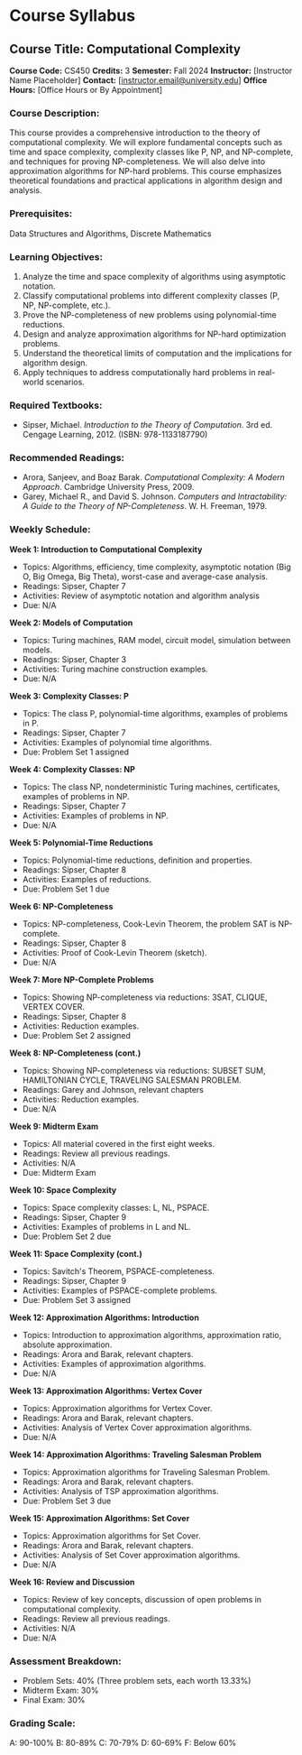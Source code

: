 # Course Syllabus
## Course Title: Computational Complexity
**Course Code:** CS450
**Credits:** 3
**Semester:** Fall 2024
**Instructor:** [Instructor Name Placeholder]
**Contact:** [instructor.email@university.edu]
**Office Hours:** [Office Hours or By Appointment]

### Course Description:
This course provides a comprehensive introduction to the theory of computational complexity. We will explore fundamental concepts such as time and space complexity, complexity classes like P, NP, and NP-complete, and techniques for proving NP-completeness. We will also delve into approximation algorithms for NP-hard problems. This course emphasizes theoretical foundations and practical applications in algorithm design and analysis.

### Prerequisites:
Data Structures and Algorithms, Discrete Mathematics

### Learning Objectives:
1.  Analyze the time and space complexity of algorithms using asymptotic notation.
2.  Classify computational problems into different complexity classes (P, NP, NP-complete, etc.).
3.  Prove the NP-completeness of new problems using polynomial-time reductions.
4.  Design and analyze approximation algorithms for NP-hard optimization problems.
5.  Understand the theoretical limits of computation and the implications for algorithm design.
6.  Apply techniques to address computationally hard problems in real-world scenarios.

### Required Textbooks:
- Sipser, Michael. *Introduction to the Theory of Computation*. 3rd ed. Cengage Learning, 2012. (ISBN: 978-1133187790)

### Recommended Readings:
- Arora, Sanjeev, and Boaz Barak. *Computational Complexity: A Modern Approach*. Cambridge University Press, 2009.
- Garey, Michael R., and David S. Johnson. *Computers and Intractability: A Guide to the Theory of NP-Completeness*. W. H. Freeman, 1979.

### Weekly Schedule:
**Week 1: Introduction to Computational Complexity**
- Topics: Algorithms, efficiency, time complexity, asymptotic notation (Big O, Big Omega, Big Theta), worst-case and average-case analysis.
- Readings: Sipser, Chapter 7
- Activities: Review of asymptotic notation and algorithm analysis
- Due: N/A

**Week 2: Models of Computation**
- Topics: Turing machines, RAM model, circuit model, simulation between models.
- Readings: Sipser, Chapter 3
- Activities: Turing machine construction examples.
- Due: N/A

**Week 3: Complexity Classes: P**
- Topics: The class P, polynomial-time algorithms, examples of problems in P.
- Readings: Sipser, Chapter 7
- Activities: Examples of polynomial time algorithms.
- Due: Problem Set 1 assigned

**Week 4: Complexity Classes: NP**
- Topics: The class NP, nondeterministic Turing machines, certificates, examples of problems in NP.
- Readings: Sipser, Chapter 7
- Activities: Examples of problems in NP.
- Due: N/A

**Week 5: Polynomial-Time Reductions**
- Topics: Polynomial-time reductions, definition and properties.
- Readings: Sipser, Chapter 8
- Activities: Examples of reductions.
- Due: Problem Set 1 due

**Week 6: NP-Completeness**
- Topics: NP-completeness, Cook-Levin Theorem, the problem SAT is NP-complete.
- Readings: Sipser, Chapter 8
- Activities: Proof of Cook-Levin Theorem (sketch).
- Due: N/A

**Week 7: More NP-Complete Problems**
- Topics: Showing NP-completeness via reductions: 3SAT, CLIQUE, VERTEX COVER.
- Readings: Sipser, Chapter 8
- Activities: Reduction examples.
- Due: Problem Set 2 assigned

**Week 8: NP-Completeness (cont.)**
- Topics: Showing NP-completeness via reductions: SUBSET SUM, HAMILTONIAN CYCLE, TRAVELING SALESMAN PROBLEM.
- Readings: Garey and Johnson, relevant chapters
- Activities: Reduction examples.
- Due: N/A

**Week 9: Midterm Exam**
- Topics: All material covered in the first eight weeks.
- Readings: Review all previous readings.
- Activities: N/A
- Due: Midterm Exam

**Week 10: Space Complexity**
- Topics: Space complexity classes: L, NL, PSPACE.
- Readings: Sipser, Chapter 9
- Activities: Examples of problems in L and NL.
- Due: Problem Set 2 due

**Week 11: Space Complexity (cont.)**
- Topics: Savitch's Theorem, PSPACE-completeness.
- Readings: Sipser, Chapter 9
- Activities: Examples of PSPACE-complete problems.
- Due: Problem Set 3 assigned

**Week 12: Approximation Algorithms: Introduction**
- Topics: Introduction to approximation algorithms, approximation ratio, absolute approximation.
- Readings: Arora and Barak, relevant chapters.
- Activities: Examples of approximation algorithms.
- Due: N/A

**Week 13: Approximation Algorithms: Vertex Cover**
- Topics: Approximation algorithms for Vertex Cover.
- Readings: Arora and Barak, relevant chapters.
- Activities: Analysis of Vertex Cover approximation algorithms.
- Due: N/A

**Week 14: Approximation Algorithms: Traveling Salesman Problem**
- Topics: Approximation algorithms for Traveling Salesman Problem.
- Readings: Arora and Barak, relevant chapters.
- Activities: Analysis of TSP approximation algorithms.
- Due: Problem Set 3 due

**Week 15: Approximation Algorithms: Set Cover**
- Topics: Approximation algorithms for Set Cover.
- Readings: Arora and Barak, relevant chapters.
- Activities: Analysis of Set Cover approximation algorithms.
- Due: N/A

**Week 16: Review and Discussion**
- Topics: Review of key concepts, discussion of open problems in computational complexity.
- Readings: Review all previous readings.
- Activities: N/A
- Due: N/A

### Assessment Breakdown:
*   Problem Sets: 40% (Three problem sets, each worth 13.33%)
*   Midterm Exam: 30%
*   Final Exam: 30%

### Grading Scale:
A: 90-100%
B: 80-89%
C: 70-79%
D: 60-69%
F: Below 60%